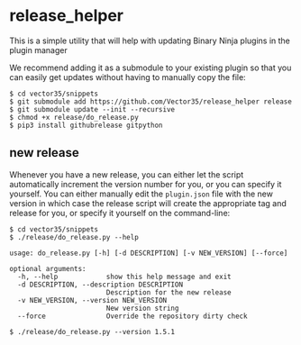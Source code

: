 # release_helper

This is a simple utility that will help with updating Binary Ninja plugins in the plugin manager

We recommend adding it as a submodule to your existing plugin so that you can easily get updates without having to manually copy the file:

```
$ cd vector35/snippets
$ git submodule add https://github.com/Vector35/release_helper release
$ git submodule update --init --recursive
$ chmod +x release/do_release.py
$ pip3 install githubrelease gitpython
```

## new release

Whenever you have a new release, you can either let the script automatically increment the version number for you, or you can specify it yourself. You can either manually edit the `plugin.json` file with the new version in which case the release script will create the appropriate tag and release for you, or specify it yourself on the command-line:

```
$ cd vector35/snippets
$ ./release/do_release.py --help

usage: do_release.py [-h] [-d DESCRIPTION] [-v NEW_VERSION] [--force]

optional arguments:
  -h, --help            show this help message and exit
  -d DESCRIPTION, --description DESCRIPTION
                        Description for the new release
  -v NEW_VERSION, --version NEW_VERSION
                        New version string
  --force               Override the repository dirty check

$ ./release/do_release.py --version 1.5.1
```
